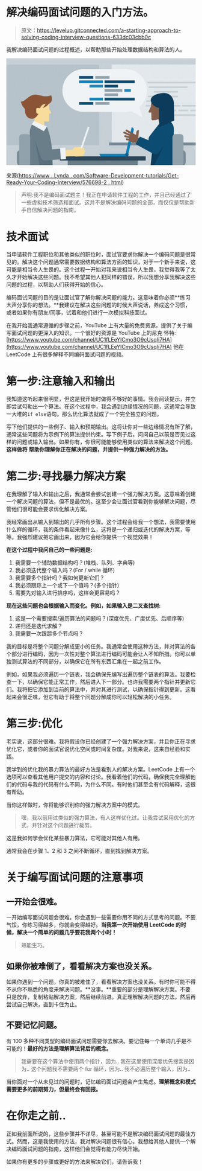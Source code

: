 # 解决编码面试问题的入门方法。

> 原文：<https://levelup.gitconnected.com/a-starting-approach-to-solving-coding-interview-questions-633dc03cbb0c>

我解决编码面试问题的过程概述，以帮助那些开始处理数据结构和算法的人。

![](img/ff7d9e511732f049b67f4540bd0dd3ff.png)

来源([https://www . Lynda . com/Software-Development-tutorials/Get-Ready-Your-Coding-Interview/576698-2 . html](https://www.lynda.com/Software-Development-tutorials/Get-Ready-Your-Coding-Interview/576698-2.html))

> 声明:我不是编码面试题主！我正在申请软件工程的工作，并且已经通过了一些虚拟技术筛选和面试。这并不是解决编码问题的全部，而仅仅是帮助新手自信解决问题的指南。

# 技术面试

当申请软件工程职位和其他类似的职位时，面试官要求你解决一个编码问题是很常见的。解决这个问题通常需要数据结构和算法方面的知识，对于一个新手来说，这可能是相当令人生畏的。这个过程一开始对我来说相当令人生畏，我觉得我等了太久才开始解决这些问题。我不希望其他人犯同样的错误，所以我想分享我解决这些问题的过程，以帮助人们获得开始的信心。

编码面试问题的目的是让面试官了解你解决问题的能力。这意味着你必须**练习大声分享你的想法。**我建议在解决这些问题的时候大声说话，养成这个习惯，或者如果你有朋友/同事，试着和他们进行一次模拟科技面试。

在我开始我通常遵循的步骤之前，YouTube 上有大量的免费资源，提供了关于编写面试问题的更深入的知识。一个很好的资源是 YouTube 上的尼克·怀特:[https://www.youtube.com/channel/UC1fLEeYICmo3O9cUsqIi7HA](https://www.youtube.com/channel/UC1fLEeYICmo3O9cUsqIi7HA)
他在 LeetCode 上有很多解释不同编码面试问题的视频。

# 第一步:注意输入和输出

我知道这听起来很明显，但这是我开始时做得不够好的事情。我会阅读提示，并立即尝试勾勒出一个算法。在这个过程中，我会遇到边缘情况的问题，这通常会导致一大堆的`if else`语句。那么优化算法就成了一个完全独立的问题。

写下他们提供的一些例子、输入和预期输出。这将让你对一些边缘情况有所了解，通常这些问题将为示例下的算法提供约束。写下例子后，问问自己以前是否见过这样的问题或输入输出。如果你有，你很可能能够使用类似的算法来解决这个问题。**这样做将** **帮助你理解你正在解决的问题，并提供一种强力解决的方法。**

# 第二步:寻找暴力解决方案

在我理解了输入和输出之后，我通常会尝试创建一个强力解决方案。这意味着创建一个解决问题的算法，但不是最优的。这至少会让面试官看到你能够解决问题，尽管他们很可能会要求优化解决方案。

我经常画出从输入到输出的几乎所有步骤。这个过程会给我一个想法，我需要使用什么样的循环，我的条件看起来像什么，这将是一个递归或迭代的解决方案，等等。我强烈建议把它画出来，因为它会给你提供一个视觉效果！

**在这个过程中我问自己的一些问题是:**

1.  我需要一个辅助数据结构吗？(堆栈、队列、字典等)
2.  我必须迭代整个输入吗？(For / while 循环)
3.  我需要多个指针吗？我如何更新它们？
4.  我必须跟踪上一个或下一个值吗？(多个指针)
5.  需要先对输入进行排序吗，这样会更容易吗？

**现在这些问题也会根据输入而变化。例如，如果输入是二叉查找树:**

1.  这是一个需要搜索/遍历算法的问题吗？(深度优先、广度优先、后顺序等)
2.  递归还是迭代求解？
3.  我需要一次跟踪多个节点吗？

我的目标是将整个问题分解成更小的任务。我通常会使用这种方法，并对算法的各个部分进行编码，因为一次性对整个算法进行编码可能会让人不知所措。你可以单独测试算法的不同部分，以确保它在所有东西汇集在一起之前工作。

例如，如果我必须遍历一个链表，我会确保先编写出遍历整个链表的算法。我要检查一下，以确保它能正常工作，然后进入下一部分。也许我需要两个指针并更新它们。我将把它添加到当前的算法中，并对其进行测试，以确保指针得到更新。这看起来会很乏味，但它有助于将整个问题分解成你可以轻松解决的小任务。

# 第三步:优化

老实说，这部分很难。我将假设你已经创建了一个强力解决方案，并且你正在寻求优化它，或者你的面试官说优化空间或时间复杂度。对我来说，这来自经验和实践。

我学到的优化我的暴力算法的最好方法是看别人的解决方案。LeetCode 上有一个选项可以查看其他用户提交的内容和讨论。我看着他们的代码，确保我完全理解他们的代码与我的代码有什么不同，为什么不同。有时他们甚至会有代码解释，这很有帮助。

当你这样做时，你将能够识别你的强力解决方案中的模式。

> 嘿，我以前用过类似的强力算法，有人这样优化过。让我尝试采用优化的方式，并针对这个问题进行裁剪。

这是我如何学会优化某些暴力算法，它可能对其他人有用。

通常我会在步骤 1、2 和 3 之间不断循环，直到找到解决方案。

# 关于编写面试问题的注意事项

## 一开始会很难。

一开始编写面试问题会很难。你会遇到一些需要你用不同的方式思考的问题。不要气馁，你练习得越多，你就会变得越好。**当我第一次开始使用 LeetCode 的时候，解决一个简单的问题几乎要花我两个小时！**

> 熟能生巧。

## 如果你被难倒了，看看解决方案也没关系。

如果你遇到一个问题，你真的被难住了，看看解决方案也没关系。有时你可能不得不从你不熟悉的角度来解决问题。**没事。**重要的部分是理解解决方案。不要只是放弃，复制粘贴解决方案，然后继续前进。真正理解解决问题的方法。然后再尝试自己解决，直到卡住为止。

## 不要记忆问题。

有 100 多种不同类型的编码面试问题需要你去解决。要记住每一个单词几乎是不可能的！**最好的方法是理解算法背后的概念。**

> 我需要在这个算法中使用两个指针，因为..
> 我在这里使用深度优先搜索是因为..
> 这个问题我不需要两个 for 循环，因为..
> 我不必遍历整个输入，因为..

当你面对一个从未见过的问题时，记忆编码面试问题会产生焦虑。**理解概念和模式需要更多的前期努力，但最终会有回报。**

# 在你走之前..

正如我前面所说的，这些步骤并不详尽，甚至可能不是解决编码面试问题的最佳方式。然而，这是我使用的方法，我对解决问题很有信心。我想给其他人提供一个解决编码面试问题的指南，这样他们会觉得有能力尽快开始。

如果你有更多的步骤或更好的方法来解决它们，请告诉我！